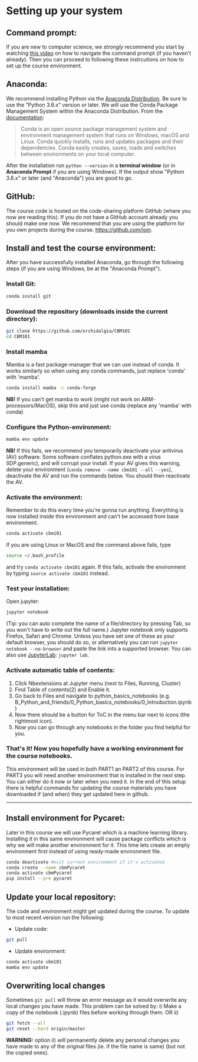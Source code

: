 # Setting up your system

## Command prompt: 
If you are new to computer science, we *strongly* recommend you start by watching [this video](https://www.youtube.com/watch?v=4KpD-L8-uZQ) on how to navigate the command prompt (if you haven't already). Then you can proceed to following these instrcutions on how to set up the course environment.


## Anaconda:
We recommend installing Python via the [Anaconda Distribution](https://www.anaconda.com/download). Be sure to use the "Python 3.6.x" version or later. We will use the Conda Package Management System within the Anaconda Distribution. From the [documentation](https://conda.io/docs):
> Conda is an open source package management system and environment management system that runs on Windows, macOS and Linux. Conda quickly installs, runs and updates packages and their dependencies. Conda easily creates, saves, loads and switches between environments on your local computer.

After the installation run `python --version` in a **terminal window** (or in **Anaconda Prompt** if you are using Windows). If the output show "Python 3.6.x" or later (and "Anaconda") you are good to go.

## GitHub:
The course code is hosted on the code-sharing platform GitHub (where you now are reading this). If you do not have a GitHub account already you should make one now. We recommend that you are using the platform for you own projects during the course. https://github.com/join.

## Install and test the course environment:

After you have successfully installed Anaconda, go through the following steps (if you are using Windows, be at the "Anaconda Prompt").

### Install Git:
```bash
conda install git
```
### Download the repository (downloads inside the current directory):
```bash
git clone https://github.com/orchidalgia/CBM101
cd CBM101
```

### Install mamba
Mamba is a fast package-manager that we can use instead of conda. It works similarly so when using any conda commands, just replace 'conda' with 'mamba'.
```bash
conda install mamba -c conda-forge
```
**NB!** If you can't get mamba to work (might not work on ARM-processors/MacOS), skip this and just use conda (replace any 'mamba' with conda)

### Configure the Python-environment:
```bash
mamba env update
```
**NB!** If this fails, we recommend you temporarily deactivate your antivirus (AV) software. Some software conflates python.exe with a virus (IDP.generic), and will corrupt your install. If your AV gives this warning, delete your environment (`conda remove --name cbm101 --all --yes`), deactivate the AV and run the commands below.
You should then reactivate the AV.

### Activate the environment:
Remember to do this every time you're gonna run anything. Everything is now installed inside this environment and can't be accessed from base environment.
```bash
conda activate cbm101
```
If you are using Linux or MacOS and the command above fails, type
```bash
source ~/.bash_profile
```
and try `conda activate cbm101` again. If this fails, activate the environment by typing `source activate cbm101` instead.

### Test your installation:
Open jupyter:
```bash
jupyter notebook
```
(Tip: you can auto complete the name of a file/directory by pressing Tab, so you won't have to write out the 
full name.) Jupyter notebook only supports Firefox, Safari and Chrome. Unless you have set one of these as your default browser, 
you should do so, or alternatively you can run `jupyter notebook --no-browser` and paste the link into a supported browser.
You can also use [JupyterLab](https://github.com/jupyterlab/jupyterlab): `jupyter lab`.

### Activate automatic table of contents:
1. Click Nbextensions at Jupyter menu (next to Files, Running, Cluster)
2. Find Table of contents(2) and Enable it.
3. Go back to Files and navigate to python_basics_notebooks (e.g. B_Python_and_friends/0_Python_basics_notebooks/0_Introduction.ipynb)
4. Now there should be a button for ToC in the menu bar next to icons (the rightmost icon). 
5. Now you can go through any notebooks in the folder you find helpful for you.


### That's it! Now you hopefully have a working environment for the course notebooks. 
This environment will be used in both PART1 an PART2 of this course. For PART3 you will need another environment that is installed in the next step. You can either do it now or later when you need it. In the end of this setup there is helpful commands for updating the course materials you have downloaded if (and when) they get updated here in github.

--- 

## Install environment for Pycaret:
Later in this course we will use Pycaret which is a machine learning library. Installing it in this same environment will cause package conflicts which is why we will make another environment for it. This time lets create an empty environment first instead of using ready-made environment file.
```bash
conda deactivate #exit current environment if it's activated
conda create --name cbmPycaret
conda activate cbmPycaret
pip install --pre pycaret
```

## Update your local repository:
The code and environment might get updated during the course. To update to most recent version run the following:
* Update code: 
```bash
git pull
```
* Update environment:
```bash
conda activate cbm101
mamba env update
```

## Overwriting local changes
Sometimes `git pull` will throw an error message as it would overwrite any local changes you have made. This 
problem can be solved by:
i) Make a copy of the notebook (.ipynb) files before working through them.
OR 
ii) 
```bash
git fetch --all
git reset --hard origin/master
```
**WARNING:** option ii) *will* permanently delete any personal changes you have made to any of the original files (ie. if the file name is same)
(but not the copied ones).
